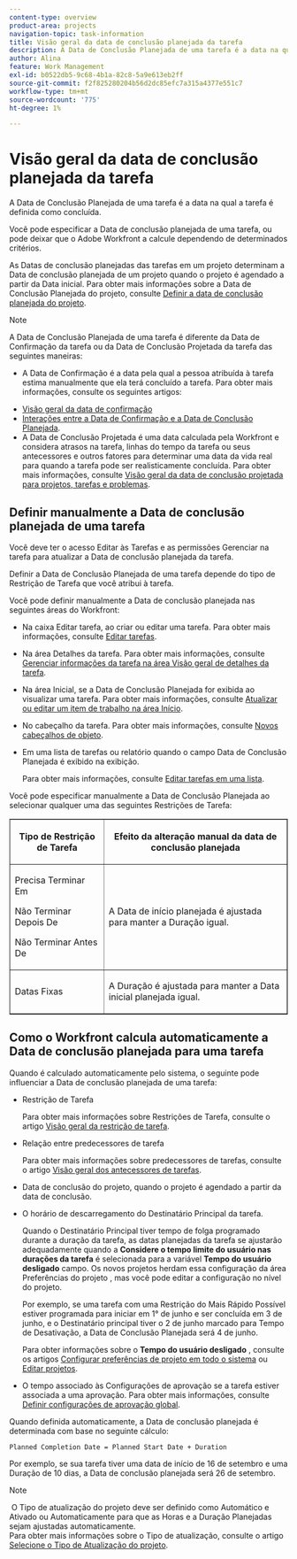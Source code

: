 ```yaml
---
content-type: overview
product-area: projects
navigation-topic: task-information
title: Visão geral da data de conclusão planejada da tarefa
description: A Data de Conclusão Planejada de uma tarefa é a data na qual a tarefa é definida como concluída.
author: Alina
feature: Work Management
exl-id: b0522db5-9c68-4b1a-82c8-5a9e613eb2ff
source-git-commit: f2f825280204b56d2dc85efc7a315a4377e551c7
workflow-type: tm+mt
source-wordcount: '775'
ht-degree: 1%

---
```


# Visão geral da data de conclusão planejada da tarefa

A Data de Conclusão Planejada de uma tarefa é a data na qual a tarefa é definida como concluída.

Você pode especificar a Data de conclusão planejada de uma tarefa, ou pode deixar que o Adobe Workfront a calcule dependendo de determinados critérios. 

As Datas de conclusão planejadas das tarefas em um projeto determinam a Data de conclusão planejada de um projeto quando o projeto é agendado a partir da Data inicial. Para obter mais informações sobre a Data de Conclusão Planejada do projeto, consulte [Definir a data de conclusão planejada do projeto](../../../manage-work/projects/planning-a-project/project-planned-completion-date.md).

>[!NOTE]
>
>A Data de Conclusão Planejada de uma tarefa é diferente da Data de Confirmação da tarefa ou da Data de Conclusão Projetada da tarefa das seguintes maneiras:
>
>* A Data de Confirmação é a data pela qual a pessoa atribuída à tarefa estima manualmente que ela terá concluído a tarefa. Para obter mais informações, consulte os seguintes artigos:
   * [Visão geral da data de confirmação](../../../manage-work/projects/updating-work-in-a-project/overview-of-commit-dates.md)
   * [Interações entre a Data de Confirmação e a Data de Conclusão Planejada](../../../manage-work/projects/updating-work-in-a-project/interactions-between-commit-and-planned-completion-dates.md).
* A Data de Conclusão Projetada é uma data calculada pela Workfront e considera atrasos na tarefa, linhas do tempo da tarefa ou seus antecessores e outros fatores para determinar uma data da vida real para quando a tarefa pode ser realisticamente concluída. Para obter mais informações, consulte [Visão geral da data de conclusão projetada para projetos, tarefas e problemas](../../../manage-work/projects/planning-a-project/project-projected-completion-date.md).
>


## Definir manualmente a Data de conclusão planejada de uma tarefa

Você deve ter o acesso Editar às Tarefas e as permissões Gerenciar na tarefa para atualizar a Data de conclusão planejada da tarefa.

Definir a Data de Conclusão Planejada de uma tarefa depende do tipo de Restrição de Tarefa que você atribui à tarefa. 

Você pode definir manualmente a Data de conclusão planejada nas seguintes áreas do Workfront:

* Na caixa Editar tarefa, ao criar ou editar uma tarefa. Para obter mais informações, consulte [Editar tarefas](../../../manage-work/tasks/manage-tasks/edit-tasks.md).
* Na área Detalhes da tarefa. Para obter mais informações, consulte [Gerenciar informações da tarefa na área Visão geral de detalhes da tarefa](../../../manage-work/tasks/manage-tasks/task-information-in-overview.md).
* Na área Inicial, se a Data de Conclusão Planejada for exibida ao visualizar uma tarefa. Para obter mais informações, consulte [Atualizar ou editar um item de trabalho na área Início](../../../workfront-basics/using-home/using-the-home-area/update-and-edit-work-item-home.md).
* No cabeçalho da tarefa. Para obter mais informações, consulte [Novos cabeçalhos de objeto](../../../workfront-basics/the-new-workfront-experience/new-object-headers.md).
* Em uma lista de tarefas ou relatório quando o campo Data de Conclusão Planejada é exibido na exibição.

   Para obter mais informações, consulte [Editar tarefas em uma lista](../../../manage-work/tasks/manage-tasks/edit-tasks-in-a-list.md).

Você pode especificar manualmente a Data de Conclusão Planejada ao selecionar qualquer uma das seguintes Restrições de Tarefa: 

<table border="1" cellspacing="15" cellpadding="1"> 
 <col> 
 <col> 
 <thead> 
  <tr> 
   <th> <p><strong>Tipo de Restrição de Tarefa</strong> </p> </th> 
   <th> <p><strong>Efeito da alteração manual da data de conclusão planejada</strong> </p> </th> 
  </tr> 
 </thead> 
 <tbody> 
  <tr> 
   <td> <p>Precisa Terminar Em</p> <p>Não Terminar Depois De</p> <p>Não Terminar Antes De</p> </td> 
   <td> <p><span class="s1">A Data de início planejada é ajustada para manter a Duração igual.</span> </p> </td> 
  </tr> 
  <tr> 
   <td> <p>Datas Fixas</p> </td> 
   <td> <p>A Duração é ajustada para manter a Data inicial planejada igual.</p> </td> 
  </tr> 
 </tbody> 
</table>

## Como o Workfront calcula automaticamente a Data de conclusão planejada para uma tarefa

Quando é calculado automaticamente pelo sistema, o seguinte pode influenciar a Data de conclusão planejada de uma tarefa:

* Restrição de Tarefa

   Para obter mais informações sobre Restrições de Tarefa, consulte o artigo [Visão geral da restrição de tarefa](../../../manage-work/tasks/task-constraints/task-constraint-overview.md).

* Relação entre predecessores de tarefa

   Para obter mais informações sobre predecessores de tarefas, consulte o artigo [Visão geral dos antecessores de tarefas](../../../manage-work/tasks/use-prdcssrs/predecessors-overview.md).

* Data de conclusão do projeto, quando o projeto é agendado a partir da data de conclusão.
* O horário de descarregamento do Destinatário Principal da tarefa.

   Quando o Destinatário Principal tiver tempo de folga programado durante a duração da tarefa, as datas planejadas da tarefa se ajustarão adequadamente quando a **Considere o tempo limite do usuário nas durações da tarefa** é selecionada para a variável **Tempo do usuário desligado** campo. Os novos projetos herdam essa configuração da área Preferências do projeto , mas você pode editar a configuração no nível do projeto.

   Por exemplo, se uma tarefa com uma Restrição do Mais Rápido Possível estiver programada para iniciar em 1° de junho e ser concluída em 3 de junho, e o Destinatário principal tiver o 2 de junho marcado para Tempo de Desativação, a Data de Conclusão Planejada será 4 de junho.

   Para obter informações sobre o **Tempo do usuário desligado** , consulte os artigos [Configurar preferências de projeto em todo o sistema](../../../administration-and-setup/set-up-workfront/configure-system-defaults/set-project-preferences.md) ou [Editar projetos](../../../manage-work/projects/manage-projects/edit-projects.md).

* O tempo associado às Configurações de aprovação se a tarefa estiver associada a uma aprovação. Para obter mais informações, consulte [Definir configurações de aprovação global](../../../administration-and-setup/customize-workfront/configure-approval-milestone-processes/establish-approval-settings.md).

Quando definida automaticamente, a Data de conclusão planejada é determinada com base no seguinte cálculo: 

```
Planned Completion Date = Planned Start Date + Duration
```

Por exemplo, se sua tarefa tiver uma data de início de 16 de setembro e uma Duração de 10 dias, a Data de conclusão planejada será 26 de setembro.

>[!NOTE]
 O Tipo de atualização do projeto deve ser definido como Automático e Ativado ou Automaticamente para que as Horas e a Duração Planejadas sejam ajustadas automaticamente.\
Para obter mais informações sobre o Tipo de atualização, consulte o artigo [Selecione o Tipo de Atualização do projeto](../../../manage-work/projects/manage-projects/select-project-update-type.md).
